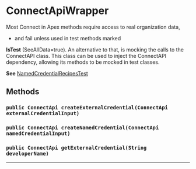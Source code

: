 # ConnectApiWrapper

Most Connect in Apex methods require access to real organization data,
* and fail unless used in test methods marked


**IsTest** (SeeAllData=true). An alternative to that, is mocking the calls to the ConnectAPI class. This class can be used to inject the ConnectAPI dependency, allowing its methods to be mocked in test classes.


**See** [NamedCredentialRecipesTest](NamedCredentialRecipesTest)

## Methods
### `public ConnectApi createExternalCredential(ConnectApi externalCredentialInput)`
### `public ConnectApi createNamedCredential(ConnectApi namedCredentialInput)`
### `public ConnectApi getExternalCredential(String developerName)`
---
